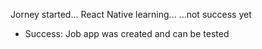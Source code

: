 Jorney started...
React Native learning...
...not success yet
* Success: Job app was created and can be tested
